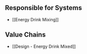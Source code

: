 ## Responsible for Systems
- [[Energy Drink Mixing]]
## Value Chains
- [[Design - Energy Drink Mixed]]